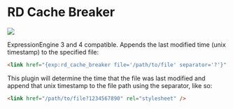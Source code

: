 # RD Cache Breaker

![](https://img.shields.io/badge/ExpressionEngine-3%2B-1883E9.svg)

ExpressionEngine 3 and 4 compatible. Appends the last modified time (unix timestamp) to the specified file:

```html
<link href="{exp:rd_cache_breaker file='/path/to/file' separator='?'}" rel="stylesheet" />
```

This plugin will determine the time that the file was last modified and append that unix timestamp to the file path using the separator, like so:

```html
<link href="/path/to/file?1234567890" rel="stylesheet" />
```